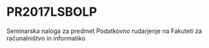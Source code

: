 # PR2017LSBOLP
Seminarska naloga za predmet Podatkovno rudarjenje na Fakuteti za računalništvo in informatiko
